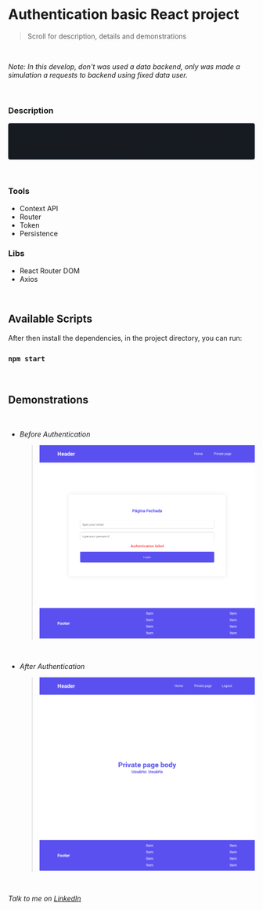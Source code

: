 # Authentication basic React project

> Scroll for description, details and demonstrations

&nbsp;

_Note: In this develop, don't was used a data backend, only was made a simulation a requests to backend using fixed data user._

&nbsp;

### Description

<div style="background-color: #161b22; padding: 20px; border-radius: 4px">
The intention of this development is to simulate user authentication using React JS with real market practices.
</div>

&nbsp;

### Tools

- Context API
- Router
- Token
- Persistence

### Libs

- React Router DOM
- Axios

&nbsp;

## Available Scripts

After then install the dependencies, in the project directory, you can run:

### `npm start`

&nbsp;

## Demonstrations

&nbsp;

- _Before Authentication_
  &nbsp;
  > ![Demo: 'Before Authentication'](src/assets/imagesProject/beforeLogin.png)

&nbsp;

- _After Authentication_
  &nbsp;
  > ![Demo: 'After Authentication'](src/assets/imagesProject/afterLogin.png)

&nbsp;

_Talk to me on [LinkedIn]_

[linkedin]: https://www.linkedin.com/in/dsrivan/
